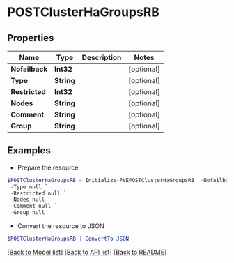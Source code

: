 # POSTClusterHaGroupsRB
## Properties

Name | Type | Description | Notes
------------ | ------------- | ------------- | -------------
**Nofailback** | **Int32** |  | [optional] 
**Type** | **String** |  | [optional] 
**Restricted** | **Int32** |  | [optional] 
**Nodes** | **String** |  | [optional] 
**Comment** | **String** |  | [optional] 
**Group** | **String** |  | [optional] 

## Examples

- Prepare the resource
```powershell
$POSTClusterHaGroupsRB = Initialize-PVEPOSTClusterHaGroupsRB  -Nofailback null `
 -Type null `
 -Restricted null `
 -Nodes null `
 -Comment null `
 -Group null
```

- Convert the resource to JSON
```powershell
$POSTClusterHaGroupsRB | ConvertTo-JSON
```

[[Back to Model list]](../README.md#documentation-for-models) [[Back to API list]](../README.md#documentation-for-api-endpoints) [[Back to README]](../README.md)

